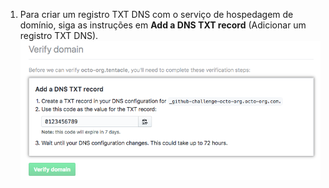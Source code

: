 1. Para criar um registro TXT DNS com o serviço de hospedagem de domínio, siga as instruções em **Add a DNS TXT record** (Adicionar um registro TXT DNS). ![Instruções para criar um registro TXT DNS](/assets/images/help/organizations/create-dns-txt-record-instructions.png)